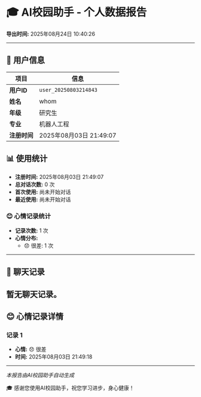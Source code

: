 # 🎓 AI校园助手 - 个人数据报告

**导出时间:** 2025年08月24日 10:40:26

---

## 👤 用户信息

| 项目 | 信息 |
|------|------|
| **用户ID** | `user_20250803214843` |
| **姓名** | whom |
| **年级** | 研究生 |
| **专业** | 机器人工程 |
| **注册时间** | 2025年08月03日 21:49:07 |

## 📊 使用统计

- **注册时间:** 2025年08月03日 21:49:07
- **总对话次数:** 0 次
- **首次使用:** 尚未开始对话
- **最近使用:** 尚未开始对话

### 😊 心情记录统计

- **记录次数:** 1 次
- **心情分布:**
  - 😞 很差: 1 次

---

## 💬 聊天记录

暂无聊天记录。
---

## 😊 心情记录详情

### 记录 1

- **心情:** 😞 很差
- **时间:** 2025年08月03日 21:49:18

---

*本报告由AI校园助手自动生成*

🎓 感谢您使用AI校园助手，祝您学习进步，身心健康！